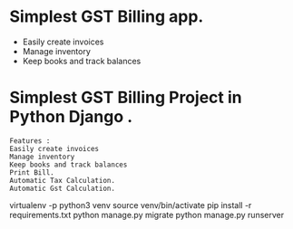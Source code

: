 
# Simplest GST Billing app.

* Easily create invoices
* Manage inventory
* Keep books and track balances

# Simplest GST Billing Project in Python Django .
    Features :
    Easily create invoices
    Manage inventory
    Keep books and track balances
    Print Bill.
    Automatic Tax Calculation.
    Automatic Gst Calculation.

virtualenv -p python3 venv
source venv/bin/activate
pip install -r requirements.txt
python manage.py migrate
python manage.py runserver

